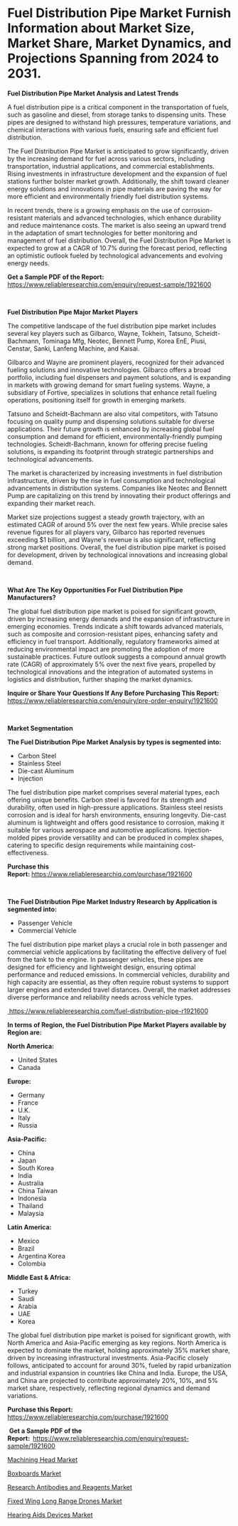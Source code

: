 <p><h1>Fuel Distribution Pipe Market Furnish Information about Market Size, Market Share, Market Dynamics, and Projections Spanning from 2024 to 2031.</h1></p><p><strong>Fuel Distribution Pipe Market Analysis and Latest Trends</strong></p>
<p><p>A fuel distribution pipe is a critical component in the transportation of fuels, such as gasoline and diesel, from storage tanks to dispensing units. These pipes are designed to withstand high pressures, temperature variations, and chemical interactions with various fuels, ensuring safe and efficient fuel distribution.</p><p>The Fuel Distribution Pipe Market is anticipated to grow significantly, driven by the increasing demand for fuel across various sectors, including transportation, industrial applications, and commercial establishments. Rising investments in infrastructure development and the expansion of fuel stations further bolster market growth. Additionally, the shift toward cleaner energy solutions and innovations in pipe materials are paving the way for more efficient and environmentally friendly fuel distribution systems.</p><p>In recent trends, there is a growing emphasis on the use of corrosion-resistant materials and advanced technologies, which enhance durability and reduce maintenance costs. The market is also seeing an upward trend in the adaptation of smart technologies for better monitoring and management of fuel distribution. Overall, the Fuel Distribution Pipe Market is expected to grow at a CAGR of 10.7% during the forecast period, reflecting an optimistic outlook fueled by technological advancements and evolving energy needs.</p></p>
<p><strong>Get a Sample PDF of the Report:&nbsp;</strong> <a href="https://www.reliableresearchiq.com/enquiry/request-sample/1921600?utm_campaign=114&utm_medium=2&utm_source=Github&utm_content=ia&utm_term=02112024&utm_id=fuel-distribution-pipe">https://www.reliableresearchiq.com/enquiry/request-sample/1921600</a></p>
<p>&nbsp;</p>
<p><strong>Fuel Distribution Pipe Major Market Players</strong></p>
<p><p>The competitive landscape of the fuel distribution pipe market includes several key players such as Gilbarco, Wayne, Tokhein, Tatsuno, Scheidt-Bachmann, Tominaga Mfg, Neotec, Bennett Pump, Korea EnE, Piusi, Censtar, Sanki, Lanfeng Machine, and Kaisai. </p><p>Gilbarco and Wayne are prominent players, recognized for their advanced fueling solutions and innovative technologies. Gilbarco offers a broad portfolio, including fuel dispensers and payment solutions, and is expanding in markets with growing demand for smart fueling systems. Wayne, a subsidiary of Fortive, specializes in solutions that enhance retail fueling operations, positioning itself for growth in emerging markets.</p><p>Tatsuno and Scheidt-Bachmann are also vital competitors, with Tatsuno focusing on quality pump and dispensing solutions suitable for diverse applications. Their future growth is enhanced by increasing global fuel consumption and demand for efficient, environmentally-friendly pumping technologies. Scheidt-Bachmann, known for offering precise fueling solutions, is expanding its footprint through strategic partnerships and technological advancements.</p><p>The market is characterized by increasing investments in fuel distribution infrastructure, driven by the rise in fuel consumption and technological advancements in distribution systems. Companies like Neotec and Bennett Pump are capitalizing on this trend by innovating their product offerings and expanding their market reach.</p><p>Market size projections suggest a steady growth trajectory, with an estimated CAGR of around 5% over the next few years. While precise sales revenue figures for all players vary, Gilbarco has reported revenues exceeding $1 billion, and Wayne's revenue is also significant, reflecting strong market positions. Overall, the fuel distribution pipe market is poised for development, driven by technological innovations and increasing global demand.</p></p>
<p>&nbsp;</p>
<p><strong>What Are The Key Opportunities For Fuel Distribution Pipe Manufacturers?</strong></p>
<p><p>The global fuel distribution pipe market is poised for significant growth, driven by increasing energy demands and the expansion of infrastructure in emerging economies. Trends indicate a shift towards advanced materials, such as composite and corrosion-resistant pipes, enhancing safety and efficiency in fuel transport. Additionally, regulatory frameworks aimed at reducing environmental impact are promoting the adoption of more sustainable practices. Future outlook suggests a compound annual growth rate (CAGR) of approximately 5% over the next five years, propelled by technological innovations and the integration of automated systems in logistics and distribution, further shaping the market dynamics.</p></p>
<p><strong>Inquire or Share Your Questions If Any Before Purchasing This Report:</strong> <a href="https://www.reliableresearchiq.com/enquiry/pre-order-enquiry/1921600?utm_campaign=114&utm_medium=2&utm_source=Github&utm_content=ia&utm_term=02112024&utm_id=fuel-distribution-pipe">https://www.reliableresearchiq.com/enquiry/pre-order-enquiry/1921600</a></p>
<p>&nbsp;</p>
<p><strong>Market Segmentation</strong></p>
<p><strong>The Fuel Distribution Pipe Market Analysis by types is segmented into:</strong></p>
<p><ul><li>Carbon Steel</li><li>Stainless Steel</li><li>Die-cast Aluminum</li><li>Injection</li></ul></p>
<p><p>The fuel distribution pipe market comprises several material types, each offering unique benefits. Carbon steel is favored for its strength and durability, often used in high-pressure applications. Stainless steel resists corrosion and is ideal for harsh environments, ensuring longevity. Die-cast aluminum is lightweight and offers good resistance to corrosion, making it suitable for various aerospace and automotive applications. Injection-molded pipes provide versatility and can be produced in complex shapes, catering to specific design requirements while maintaining cost-effectiveness.</p></p>
<p><strong>Purchase this Report:&nbsp;</strong><a href="https://www.reliableresearchiq.com/purchase/1921600?utm_campaign=114&utm_medium=2&utm_source=Github&utm_content=ia&utm_term=02112024&utm_id=fuel-distribution-pipe">https://www.reliableresearchiq.com/purchase/1921600</a></p>
<p>&nbsp;</p>
<p><strong>The Fuel Distribution Pipe Market Industry Research by Application is segmented into:</strong></p>
<p><ul><li>Passenger Vehicle</li><li>Commercial Vehicle</li></ul></p>
<p><p>The fuel distribution pipe market plays a crucial role in both passenger and commercial vehicle applications by facilitating the effective delivery of fuel from the tank to the engine. In passenger vehicles, these pipes are designed for efficiency and lightweight design, ensuring optimal performance and reduced emissions. In commercial vehicles, durability and high capacity are essential, as they often require robust systems to support larger engines and extended travel distances. Overall, the market addresses diverse performance and reliability needs across vehicle types.</p></p>
<p><a href="https://www.reliableresearchiq.com/fuel-distribution-pipe-r1921600?utm_campaign=114&utm_medium=2&utm_source=Github&utm_content=ia&utm_term=02112024&utm_id=fuel-distribution-pipe">&nbsp;https://www.reliableresearchiq.com/fuel-distribution-pipe-r1921600</a></p>
<p><strong>In terms of Region, the Fuel Distribution Pipe Market Players available by Region are:</strong></p>
<p>
    <p> <strong> North America: </strong>
        <ul>
            <li>United States</li>
            <li>Canada</li>
        </ul>
        </p> 
    <p> <strong> Europe: </strong>
        <ul>
            <li>Germany</li>
            <li>France</li>
            <li>U.K.</li>
            <li>Italy</li>
            <li>Russia</li>
        </ul>
        </p> 
    <p> <strong> Asia-Pacific: </strong>
        <ul>
            <li>China</li>
            <li>Japan</li>
            <li>South Korea</li>
            <li>India</li>
            <li>Australia</li>
            <li>China Taiwan</li>
            <li>Indonesia</li>
            <li>Thailand</li>
            <li>Malaysia</li>
        </ul>
        </p> 
    <p> <strong> Latin America: </strong>
        <ul>
            <li>Mexico</li>
            <li>Brazil</li>
            <li>Argentina Korea</li>
            <li>Colombia</li>
        </ul>
        </p> 
    <p> <strong> Middle East & Africa: </strong>
        <ul>
            <li>Turkey</li>
            <li>Saudi</li>
            <li>Arabia</li>
            <li>UAE</li>
            <li>Korea</li>
        </ul>
    </p>
    </p>
<p><p>The global fuel distribution pipe market is poised for significant growth, with North America and Asia-Pacific emerging as key regions. North America is expected to dominate the market, holding approximately 35% market share, driven by increasing infrastructural investments. Asia-Pacific closely follows, anticipated to account for around 30%, fueled by rapid urbanization and industrial expansion in countries like China and India. Europe, the USA, and China are projected to contribute approximately 20%, 10%, and 5% market share, respectively, reflecting regional dynamics and demand variations.</p></p>
<p><strong>Purchase this Report: </strong><a href="https://www.reliableresearchiq.com/purchase/1921600?utm_campaign=114&utm_medium=2&utm_source=Github&utm_content=ia&utm_term=02112024&utm_id=fuel-distribution-pipe">https://www.reliableresearchiq.com/purchase/1921600</a></p>
<p>&nbsp;<strong>Get a Sample PDF of the Report:&nbsp;&nbsp;</strong><a href="https://www.reliableresearchiq.com/enquiry/request-sample/1921600?utm_campaign=114&utm_medium=2&utm_source=Github&utm_content=ia&utm_term=02112024&utm_id=fuel-distribution-pipe">https://www.reliableresearchiq.com/enquiry/request-sample/1921600</a></p>
<p><strong></strong></p>
<p><p><a href="https://www.linkedin.com/pulse/machining-head-market-maturity-analysis-regional-disparities-speve?utm_campaign=114&utm_medium=2&utm_source=Github&utm_content=ia&utm_term=02112024&utm_id=fuel-distribution-pipe">Machining Head Market</a></p><p><a href="https://www.linkedin.com/pulse/market-leaders-laggards-global-boxboards-trends-forecast-nhuge?utm_campaign=114&utm_medium=2&utm_source=Github&utm_content=ia&utm_term=02112024&utm_id=fuel-distribution-pipe">Boxboards Market</a></p><p><a href="https://issuu.com/reportprime-2/docs/research-antibodies-and-reagents-ma_71cd1f84c5d44c?utm_campaign=114&utm_medium=2&utm_source=Github&utm_content=ia&utm_term=02112024&utm_id=fuel-distribution-pipe">Research Antibodies and Reagents Market</a></p><p><a href="https://github.com/cairotmbrowne3cq/Market-Research-Report-List-1/blob/main/fixed-wing-long-range-drones-market.md?utm_campaign=114&utm_medium=2&utm_source=Github&utm_content=ia&utm_term=02112024&utm_id=fuel-distribution-pipe">Fixed Wing Long Range Drones Market</a></p><p><a href="https://issuu.com/reportprime-2/docs/hearing-aids-devices-market-size-20_5960722081e36d?utm_campaign=114&utm_medium=2&utm_source=Github&utm_content=ia&utm_term=02112024&utm_id=fuel-distribution-pipe">Hearing Aids Devices Market</a></p></p>